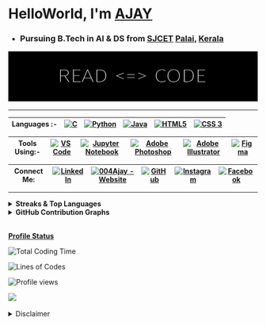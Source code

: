 # HelloWorld, I'm [AJAY](https://www.google.com/search?q=meaning+of+name+ajay&rlz=1C1CHBF_enIN998IN998&oq=meaning+of+name+AJAY&aqs=chrome.0.0i512l5j0i22i30j0i15i22i30j0i22i30l3.7210j1j7&sourceid=chrome&ie=UTF-8)

* ### Pursuing B.Tech in AI & DS from [SJCET](https://sjcetpalai.ac.in/) [Palai](https://en.wikipedia.org/wiki/Pala,_Kerala), [Kerala](https://en.wikipedia.org/wiki/Kerala)

![AJAY](Ajay.png)

---

<!-- Table sample is placed in the other file (README Comments.md)-->

| Languages :- |  [<img src="https://img.icons8.com/color/480/000000/c-programming.png" title = "C" height='40'>](https://www.google.com/search?q=c+programming&rlz=1C1CHBF_enIN998IN998&oq=C+Programming&aqs=chrome.0.35i39j0i20i263i512j0i131i433i512j0i20i263i512j0i131i433i512j69i60j69i65j69i60.5289j0j7&sourceid=chrome&ie=UTF-8) | [<img src='https://img.icons8.com/color/480/000000/python--v1.png' title = "Python" height='40'>](https://www.google.com/search?q=Python&rlz=1C1CHBF_enIN998IN998&oq=Python&aqs=chrome..69i57j69i59l2j69i60j69i65j69i60l2j69i65.5263j0j7&sourceid=chrome&ie=UTF-8) |  [<img src="https://img.icons8.com/color/480/000000/java-coffee-cup-logo--v1.png" title = "Java" height='40'>](https://www.google.com/search?q=java&oq=java&aqs=chrome..69i57j69i59l3j69i60j69i65j69i60l2.1810j0j7&sourceid=chrome&ie=UTF-8) | [<img src="https://img.icons8.com/color/480/000000/html-5--v1.png" title = "HTML5" height='40'>](https://www.google.com/search?q=html&oq=html&aqs=chrome..69i57j35i39l2j69i60l3j69i65l2.2190j0j4&sourceid=chrome&ie=UTF-8) |  [<img src="https://img.icons8.com/color/240/000000/css3.png" title = "CSS 3" height='40'>](https://www.google.com/search?q=CSS&rlz=1C1CHBF_enIN998IN998&oq=CSS&aqs=chrome..69i57j35i39j69i59j0i131i433i512j0i67j69i60l3.2495j0j7&sourceid=chrome&ie=UTF-8)
| :---------: | ---------- | ---------- | ---------- | ---------- | ---------- |


|  Tools Using:- | [<img src="https://img.icons8.com/fluency/240/000000/visual-studio-code-2019.png" title = "VS Code" height='40'>](https://www.google.com/search?q=vs+code&oq=vs+code&aqs=chrome..69i57j69i59j0i433i512l2j0i512j0i433i512j0i512j69i60.1255j0j7&sourceid=chrome&ie=UTF-8) | [<img src="https://img.icons8.com/fluency/240/000000/jupyter.png" title = "Jupyter Notebook" height='40'>](https://www.google.com/search?q=jupyter+notebook&rlz=1C1CHBF_enIN998IN998&oq=Jupyter+Notebook&aqs=chrome.0.35i39i355j46i39i199i465j0i67l3j69i60l3.2332j0j7&sourceid=chrome&ie=UTF-8) | [<img src="https://img.icons8.com/color/480/000000/adobe-photoshop--v1.png" title = "Adobe Photoshop" height='40'>](https://www.adobe.com/products/photoshop.html) | [<img src="https://img.icons8.com/color/480/000000/adobe-illustrator--v1.png" title = "Adobe Illustrator" height='40'>](https://www.adobe.com/products/illustrator.html) | [<img src="https://img.icons8.com/fluency/240/000000/figma.png" title = "Figma" height='40'>](https://www.figma.com/) | 
| :---------: | ---------- | ---------- | ---------- | ---------- | ---------- |

| Connect Me: | [<img src="https://img.icons8.com/color/480/000000/linkedin.png" title = "LinkedIn" height='40'>](https://www.linkedin.com/in/ajay-t-shaju-976212183//) | [<img src="https://img.icons8.com/fluency/96/000000/domain.png" title = "004Ajay - Website" height='40'>](https://004ajay.github.io/) | [<img src="https://img.icons8.com/fluency/240/ffffff/github.png" title = "GitHub"  height='40'>](https://github.com/004Ajay) | [<img src="https://img.icons8.com/fluency/240/000000/instagram-new.png" title = "Instagram" height='40'>](https://www.instagram.com/mr_againster/) | [<img src="https://img.icons8.com/fluency/240/000000/facebook-new.png" title = "Facebook" height='40'>](https://www.facebook.com/ajaytshaju/) |
| :---------: | ---------- | ---------- | ---------- | ---------- | ---------- |


---

 <!-- Table format for Streaks & Top Languages --> 

 <details> 
  <summary><b> Streaks & Top Languages </b></summary>

 | <div class="stats" align="left"> [![GitHub Streak](http://github-readme-streak-stats.herokuapp.com?user=004Ajay&theme=dark&hide_border=true&date_format=M%20j%5B%2C%20Y%5D)](https://git.io/streak-stats) </div> | [![AJAY's Top Langs](https://github-readme-stats.vercel.app/api/top-langs/?username=004Ajay&layout=compact&theme=dark)](https://github.com/anuraghazra/github-readme-stats) |
 |------------ | ------------|

</details>

<!-- Miscellaneous -->

<details> 
  <summary><b> GitHub Contribution Graphs </b></summary>
   <img src="https://activity-graph.herokuapp.com/graph?username=004Ajay&custom_title=Ajay's%20Contribution%20Graph&theme=react-dark" title = "Ajay's Contribution Graph" /></a>
</details>

<br>

<b><u> Profile Status </u></b>

![Total Coding Time](http://img.shields.io/badge/Total%20Coding%20Time-1,578%20hours%20~%2065%20days-blue)

![Lines of Codes](https://img.shields.io/badge/Lines%20of%20code%20written-36,768-blue)

![Profile views](https://gpvc.arturio.dev/004Ajay)

![](https://komarev.com/ghpvc/?username=004Ajay)

<details>
<summary> Disclaimer </summary>

<h4>

* About the whole README
  * All fields are madeup after reading a ton of open materials & trial and errors.
  * Too much links & extra additions may confuse you, please go through each one.
  * If you need any help regarding any fields, try connecting me via [Instagram](https://www.instagram.com/mr_againster/) 
 
<br>

* About Total coding time & lines of code written
  * Those are calculated using third-party extensions, so accuracy may not be stable
  * And, the data are manually updated once a while with the help of heat maps, mental calculations & other notes.

### Thank You, if you read upto this message or skipped.  
### Have a great life ahead... 

</h4>

</details> 